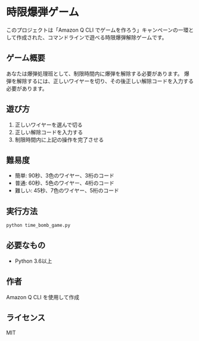 # 時限爆弾ゲーム

このプロジェクトは「Amazon Q CLI でゲームを作ろう」キャンペーンの一環として作成された、コマンドラインで遊べる時限爆弾解除ゲームです。

## ゲーム概要

あなたは爆弾処理班として、制限時間内に爆弾を解除する必要があります。
爆弾を解除するには、正しいワイヤーを切り、その後正しい解除コードを入力する必要があります。

## 遊び方

1. 正しいワイヤーを選んで切る
2. 正しい解除コードを入力する
3. 制限時間内に上記の操作を完了させる

## 難易度

- 簡単: 90秒、3色のワイヤー、3桁のコード
- 普通: 60秒、5色のワイヤー、4桁のコード
- 難しい: 45秒、7色のワイヤー、5桁のコード

## 実行方法

```bash
python time_bomb_game.py
```

## 必要なもの

- Python 3.6以上

## 作者

Amazon Q CLI を使用して作成

## ライセンス

MIT
